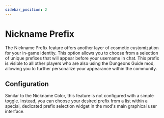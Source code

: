 ```yaml
---
sidebar_position: 2
---
```


# Nickname Prefix

The Nickname Prefix feature offers another layer of cosmetic customization for your in-game identity. This option allows you to choose from a selection of unique prefixes that will appear before your username in chat. This prefix is visible to all other players who are also using the Dungeons Guide mod, allowing you to further personalize your appearance within the community.

## Configuration

Similar to the Nickname Color, this feature is not configured with a simple toggle. Instead, you can choose your desired prefix from a list within a special, dedicated prefix selection widget in the mod's main graphical user interface.